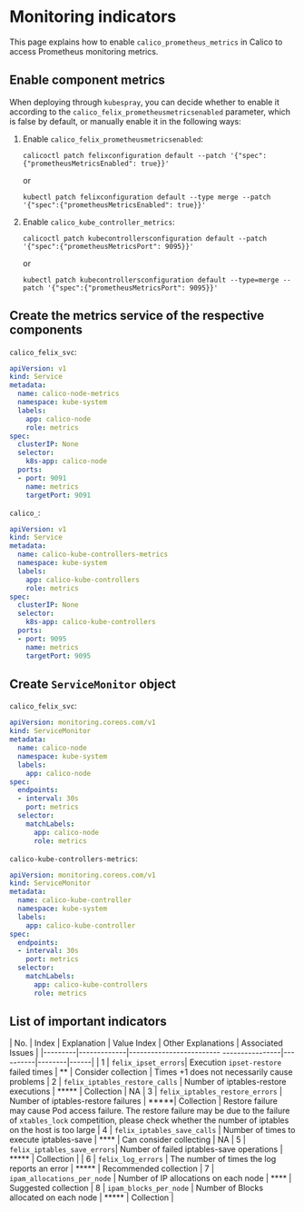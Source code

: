 # Monitoring indicators

This page explains how to enable `calico_prometheus_metrics` in Calico to access Prometheus monitoring metrics.

## Enable component metrics

When deploying through `kubespray`, you can decide whether to enable it according to the `calico_felix_prometheusmetricsenabled` parameter, which is false by default, or manually enable it in the following ways:

1. Enable `calico_felix_prometheusmetricsenabled`:

    ```shell
    calicoctl patch felixconfiguration default --patch '{"spec":{"prometheusMetricsEnabled": true}}'
    ```

    or

    ```shell
    kubectl patch felixconfiguration default --type merge --patch '{"spec":{"prometheusMetricsEnabled": true}}'
    ```

2. Enable `calico_kube_controller_metrics`:

    ```shell
    calicoctl patch kubecontrollersconfiguration default --patch '{"spec":{"prometheusMetricsPort": 9095}}'
    ```

    or

    ```shell
    kubectl patch kubecontrollersconfiguration default --type=merge --patch '{"spec":{"prometheusMetricsPort": 9095}}'
    ```

## Create the metrics service of the respective components

`calico_felix_svc`:

```yaml
apiVersion: v1
kind: Service
metadata:
  name: calico-node-metrics
  namespace: kube-system
  labels:
    app: calico-node
    role: metrics
spec:
  clusterIP: None
  selector:
    k8s-app: calico-node
  ports:
  - port: 9091
    name: metrics
    targetPort: 9091
```

`calico_`:

```yaml
apiVersion: v1
kind: Service
metadata:
  name: calico-kube-controllers-metrics
  namespace: kube-system
  labels:
    app: calico-kube-controllers
    role: metrics
spec:
  clusterIP: None
  selector:
    k8s-app: calico-kube-controllers
  ports:
  - port: 9095
    name: metrics
    targetPort: 9095
```

## Create `ServiceMonitor` object

`calico_felix_svc`:

```yaml
apiVersion: monitoring.coreos.com/v1
kind: ServiceMonitor
metadata:
  name: calico-node
  namespace: kube-system
  labels:
    app: calico-node
spec:
  endpoints:
  - interval: 30s
    port: metrics
  selector:
    matchLabels:
      app: calico-node
      role: metrics
```

`calico-kube-controllers-metrics`:

```yaml
apiVersion: monitoring.coreos.com/v1
kind: ServiceMonitor
metadata:
  name: calico-kube-controller
  namespace: kube-system
  labels:
    app: calico-kube-controller
spec:
  endpoints:
  - interval: 30s
    port: metrics
  selector:
    matchLabels:
      app: calico-kube-controllers
      role: metrics
```

## List of important indicators

| No. | Index | Explanation | Value Index | Other Explanations | Associated Issues |
|---------|-------------|------------------------- ----------------|----------|--------|------|
| 1 | `felix_ipset_errors`| Execution `ipset-restore` failed times | ** | Consider collection | Times +1 does not necessarily cause problems
| 2 | `felix_iptables_restore_calls` | Number of iptables-restore executions | ***** | Collection | NA
| 3 | `felix_iptables_restore_errors` | Number of iptables-restore failures | *****| Collection | Restore failure may cause Pod access failure. The restore failure may be due to the failure of `xtables_lock` competition, please check whether the number of iptables on the host is too large
| 4 | `felix_iptables_save_calls` | Number of times to execute iptables-save | **** | Can consider collecting | NA
| 5 | `felix_iptables_save_errors`| Number of failed iptables-save operations | ***** | Collection |
| 6 | `felix_log_errors` | The number of times the log reports an error | ***** | Recommended collection
| 7 | `ipam_allocations_per_node` | Number of IP allocations on each node | **** | Suggested collection
| 8 | `ipam_blocks_per_node` | Number of Blocks allocated on each node | ***** | Collection |